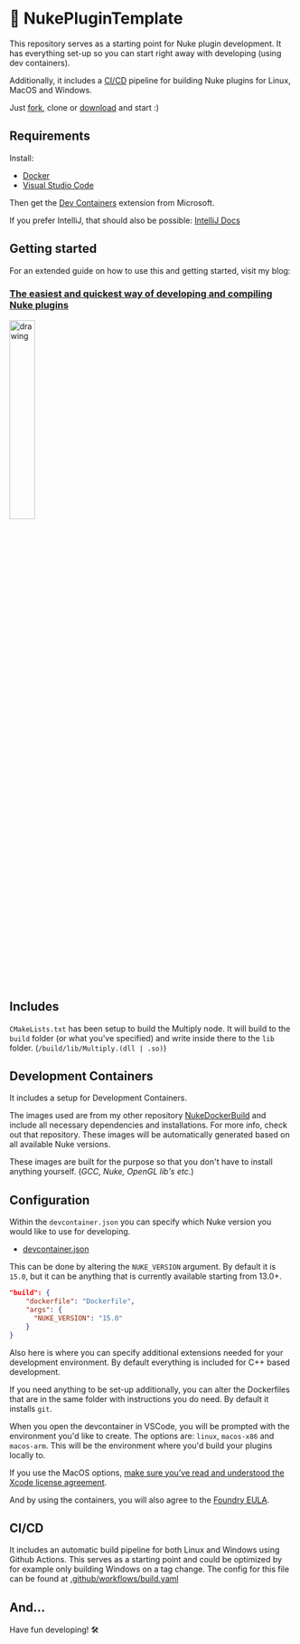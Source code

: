 # 🎨 NukePluginTemplate

This repository serves as a starting point for Nuke plugin development.
It has everything set-up so you can start right away with developing (using dev containers).

Additionally, it includes a [CI/CD](.github/workflows/build.yaml) pipeline for building Nuke plugins for Linux, MacOS and Windows.

Just [fork](https://github.com/gillesvink/NukePluginTemplate/fork), clone or [download](https://github.com/gillesvink/NukePluginTemplate/archive/refs/heads/main.zip) and start :)

## Requirements
Install:
* [Docker](https://docs.docker.com/get-docker/)
* [Visual Studio Code](https://code.visualstudio.com/)

Then get the [Dev Containers](https://marketplace.visualstudio.com/items?itemName=ms-vscode-remote.remote-containers) extension from Microsoft.

If you prefer IntelliJ, that should also be possible: [IntelliJ Docs](https://www.jetbrains.com/help/idea/connect-to-devcontainer.html)

## Getting started
For an extended guide on how to use this and getting started, visit my blog:

### [The easiest and quickest way of developing and compiling Nuke plugins](https://gillesvink.com/the-easiest-and-quickest-way-of-developing-and-compiling-nuke-plugins/)

<a href="https://gillesvink.com/the-easiest-and-quickest-way-of-developing-and-compiling-nuke-plugins/"><img src="https://gillesvink.com/assets/resources/guide_to_setting_up_development_environment/thumbnail.jpg" alt="drawing" width="30%"/></a>

## Includes
`CMakeLists.txt` has been setup to build the Multiply node. It will build to the `build` folder (or what you've specified) and write inside there to the `lib` folder. (`/build/lib/Multiply.(dll | .so)`)

## Development Containers
It includes a setup for Development Containers.

The images used are from my other repository [NukeDockerBuild](https://github.com/gillesvink/NukeDockerBuild) and include all necessary dependencies and installations. For more info, check out that repository. These images will be automatically generated based on all available Nuke versions.

These images are built for the purpose so that you don't have to install anything yourself. (*GCC, Nuke, OpenGL lib's etc.*)

## Configuration
Within the `devcontainer.json` you can specify which Nuke version you would like to use for developing.

* [devcontainer.json](./.devcontainer/devcontainer.json)

This can be done by altering the `NUKE_VERSION` argument. By default it is `15.0`, but it can be anything that is currently available starting from 13.0+.
```json
"build": {
    "dockerfile": "Dockerfile",
    "args": {
      "NUKE_VERSION": "15.0"
    }
}
```
Also here is where you can specify additional extensions needed for your development environment. By default everything is included for C++ based development.

If you need anything to be set-up additionally, you can alter the Dockerfiles that are in the same folder with instructions you do need. By default it installs `git`.

When you open the devcontainer in VSCode, you will be prompted with the environment you'd like to create. The options are: `linux`, `macos-x86` and `macos-arm`. This will be the environment where you'd build your plugins locally to.

If you use the MacOS options, [make sure you’ve read and understood the Xcode license agreement](https://www.apple.com/legal/sla/docs/xcode.pdf).

And by using the containers, you will also agree to the [Foundry EULA](https://www.foundry.com/eula).

## CI/CD
It includes an automatic build pipeline for both Linux and Windows using Github Actions. This serves as a starting point and could be optimized by for example only building Windows on a tag change. The config for this file can be found at [.github/workflows/build.yaml](.github/workflows/build.yaml)

## And...
Have fun developing! 🛠️
